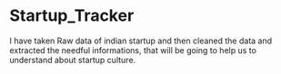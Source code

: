 # Startup_Tracker
I have taken Raw data of indian startup and then cleaned the data and extracted the needful informations, that will be going to help us to understand about startup culture. 
